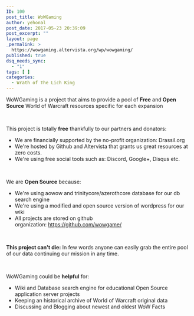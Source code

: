 ```yaml
---
ID: 100
post_title: WoWGaming
author: yehonal
post_date: 2017-05-23 20:39:09
post_excerpt: ""
layout: page
_permalink: >
  https://wowgaming.altervista.org/wp/wowgaming/
published: true
dsq_needs_sync:
  - "1"
tags: [ ]
categories:
  - Wrath of The Lich King
---
```

WoWGaming is a project that aims to provide a pool of <strong>Free</strong> and<strong> Open Source</strong> World of Warcraft resources specific for each expansion

&nbsp;

This project is totally <strong>free</strong> thankfully to our partners and donators:
<ul>
 	<li>We are financially supported by the no-profit organization: Drassil.org</li>
 	<li>We're hosted by Github and Altervista that grants us great resources at zero costs.</li>
 	<li>We're using free social tools such as: Discord, Google+, Disqus etc.</li>
</ul>
&nbsp;

We are <strong>Open Source</strong> because:
<ul>
 	<li>We're using aowow and trinitycore/azerothcore database for our db search engine</li>
 	<li>We're using a modified and open source version of wordpress for our wiki</li>
 	<li>All projects are stored on github organization: <a href="https://github.com/wowgame/">https://github.com/wowgame/</a></li>
</ul>
&nbsp;

<strong>This project can't die:</strong> In few words anyone can easily grab the entire pool of our data continuing our mission in any time.

&nbsp;
<div class=" bd-layoutcontainer-5 bd-columns bd-no-margins">
<div class="bd-container-inner">
<div class="container-fluid">
<div class="row ">
<div class=" bd-columnwrapper-19 
 col-lg-12
 col-sm-12">
<div class="bd-layoutcolumn-19 bd-column">
<div class="bd-vertical-align-wrapper">
<p class=" bd-textblock-5 bd-content-element">WoWGaming could be <strong>helpful</strong> for:</p>

</div>
</div>
</div>
</div>
</div>
</div>
</div>
<div class=" bd-layoutcontainer-14 bd-columns bd-no-margins">
<div class="bd-container-inner">
<div class="container-fluid">
<div class="row ">
<div class=" bd-columnwrapper-38 
 col-lg-12
 col-sm-12">
<div class="bd-layoutcolumn-38 bd-column">
<div class="bd-vertical-align-wrapper">
<ul class=" bd-textblock-27 bd-content-element">
 	<li>Wiki and Database search engine for educational Open Source application server projects</li>
 	<li>Keeping an historical archive of World of Warcraft original data</li>
 	<li>Discussing and Blogging about newest and oldest WoW Facts</li>
</ul>
</div>
</div>
</div>
</div>
</div>
</div>
</div>